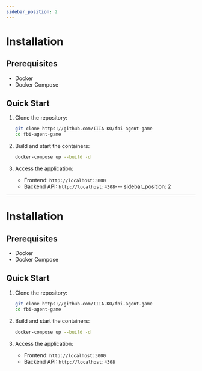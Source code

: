 ```yaml
---
sidebar_position: 2
---
```


# Installation

## Prerequisites

- Docker
- Docker Compose

## Quick Start

1. Clone the repository:
   ```bash
   git clone https://github.com/IIIA-KO/fbi-agent-game
   cd fbi-agent-game
   ```

2. Build and start the containers:
   ```bash
   docker-compose up --build -d
   ```

3. Access the application:
   - Frontend: `http://localhost:3000`
   - Backend API: `http://localhost:4308`---
sidebar_position: 2
---

# Installation

## Prerequisites

- Docker
- Docker Compose

## Quick Start

1. Clone the repository:
   ```bash
   git clone https://github.com/IIIA-KO/fbi-agent-game
   cd fbi-agent-game
   ```

2. Build and start the containers:
   ```bash
   docker-compose up --build -d
   ```

3. Access the application:
   - Frontend: `http://localhost:3000`
   - Backend API: `http://localhost:4308`